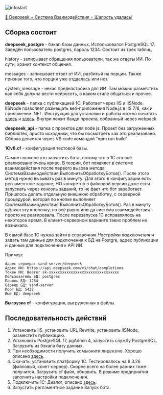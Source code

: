 ![infostart](https://infostart.ru/bitrix/templates/sandbox_empty/assets/tpl/abo/img/logo.svg)

[🚀 Deepseek + Система Взаимодействия = Шалость удалась!](https://infostart.ru/1c/articles/2439954/)

## Сборка состоит

**deepseek_postgre** - бэкап базы данных. Использовался PostgreSQL 17. Заведён пользователь postgres, пароль 1234. Состоит из трёх таблиц

history - записывает обращения пользователи, так же ответы ИИ. По сути, хранит контекст общения.

messages - записывает ответ от ИИ, разбитый на порции. Также признак того, что порция уже отдвалась или нет.

system_message - некая преднастройка для ИИ. Там можно разместить как себя должна вести нейросеть, в каком стиле общаться и прочее. 

**deepseek** - папка с публикацией 1С. Работает через IIS и IISNode. IISNode позволяет размещать веб-приложения Node.js в IIS 7/8, как и приложение .NET. Инструкция для установки и работы можно почитать [здесь](https://sniffysko.blogspot.com/2018/08/iis-nodejs.html) и [здесь](https://1step2learn.com/en/article/technology/deploy-node-js-application-windows-server-iis/). Внутри лежит бандл проекта, собранный через webpack.

**deepseek_api** - папка с проектов для node js. Проект без загруженных библиотек, просто исходники, что бы посмотреть как это реализовано. Сборка делается через VS code командой "npm run build".

**1Cv8.cf** - конфигурация тестовой базы.

Самое сложное это запустить бота, потому что в 1С это всё реализовано очень криво. В теории, бот появялет в системе взаимодействия после первого вызова метода СистемаВзаимодействия.ВыполнитьОбработкуБотов(). После этого метод нужно вызывать раз в минуту. Для этого в конфигурации есть регламентное задание, НО конкретно в файловой версии даже если запускать через консоль заданий, то не факт что бот заработает. Пришлось делать отдельную внешнюю обработку, с серверной процедурой, которая по кнопке выполняет СистемаВзаимодействия.ВыполнитьОбработкуБотов(). Раз в минуту щёлкал эту кнопочку, но всё равно иногда система взаимодействия просто не реагировала. После перезапуска 1С исправлялось на некоторое время. В клиент-серверном варианте таеих проблем не возникало.

В самой базе 1С нужно зайти в справочник *Настройки подключения* и задать там данные для подключения к БД на Postgre, адрес публикации и данные для подключения к API ИИ.

Пример:

    Адрес сервера: sand-server/deepseek
    Адрес ИИ: https://api.deepseek.com/v1/chat/completions
    Токен ИИ: Bearer sk-xxxxxxxxxxxxxxxxxxxxxxxxxxxxxxxx
    Пользователь БД: postgres
    Пароль БД: 1234
    Сервер БД: sand-server
    Порт БД: 5432
    Имя БД: deepseek

**Выгрузка cf** - конфигурация, выгруженная в файлы.

## Последовательность действий

1) Установить IIS, установить URL Rewrite, установить IISNode, разместить публикацию.
2) Установить PostgreSQL 17, pgAdmin 4, запустить службу PostgreSQL. Загрузить из бэкапа базу данных.
3) При необходимости получить комьюнити лицензию. Хорошо описано [здесь](https://v8.1c.ru/podderzhka-i-obuchenie/uchebnye-versii/).
4) Скачать, установить платформу 1С. Тестировалось на 8.3.26 (файловый, клиет-сервер). Скорее всего на более ранних тоже получится. Загрузить cf файл, обновить. В режиме предприятия заполнить настройки подключения. 
5) Подключить 1С: Диалог, описано [здесь](https://rarus.ru/publications/20250429-ot-ekspertov-polnoe-rukovodstvo-po-ustanovke-1c-server-vzaimodejstviya-746988/#podklyuchenie-sistemy-vzaimodejstviya-cherez-servis-1c-dialog).
6) Запустить регламентное задание Запуск бота.
